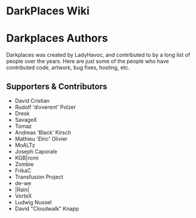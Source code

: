 DarkPlaces Wiki
===============

Darkplaces Authors
==================

Darkplaces was created by LadyHavoc, and contributed to by a long list of people over the years. Here are just some of the people who have contributed code, artwork, bug fixes, hosting, etc.

Supporters & Contributors
-------------------------

-   David Cristian
-   Rudolf 'divverent' Polzer
-   Dresk
-   SavageX
-   Tomaz
-   Andreas 'Black' Kirsch
-   Mathieu 'Elric' Olivier
-   MoALTz
-   Joseph Caporale
-   KGB|romi
-   Zombie
-   FrikaC
-   Transfusion Project
-   de-we
-   |Rain|
-   VorteX
-   Ludwig Nussel
-   David "Cloudwalk" Knapp